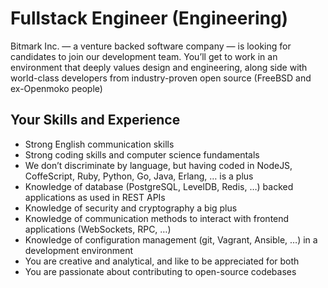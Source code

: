 # Fullstack Engineer (Engineering)

Bitmark Inc. — a venture backed software company — is looking for candidates to join our development team. You’ll get to work in an environment that deeply values design and engineering, along side with world-class developers from industry-proven open source (FreeBSD and ex-Openmoko people)

## Your Skills and Experience

- Strong English communication skills
- Strong coding skills and computer science fundamentals
- We don’t discriminate by language, but having coded in NodeJS, CoffeScript, Ruby, Python, Go, Java, Erlang, … is a plus
- Knowledge of database (PostgreSQL, LevelDB, Redis, …) backed applications as used in REST APIs
- Knowledge of security and cryptography a big plus
- Knowledge of communication methods to interact with frontend applications (WebSockets, RPC, …)
- Knowledge of configuration management (git, Vagrant, Ansible, …) in a development environment
- You are creative and analytical, and like to be appreciated for both
- You are passionate about contributing to open-source codebases

